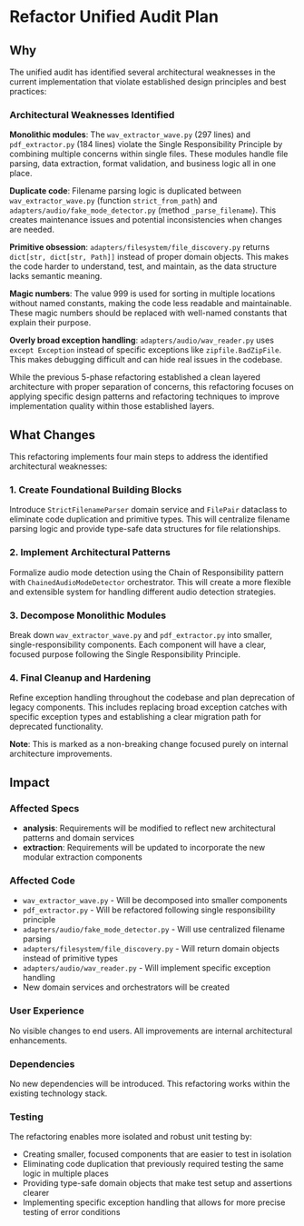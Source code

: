 # Refactor Unified Audit Plan

## Why

The unified audit has identified several architectural weaknesses in the current implementation that violate established design principles and best practices:

### Architectural Weaknesses Identified

**Monolithic modules**: The `wav_extractor_wave.py` (297 lines) and `pdf_extractor.py` (184 lines) violate the Single Responsibility Principle by combining multiple concerns within single files. These modules handle file parsing, data extraction, format validation, and business logic all in one place.

**Duplicate code**: Filename parsing logic is duplicated between `wav_extractor_wave.py` (function `strict_from_path`) and `adapters/audio/fake_mode_detector.py` (method `_parse_filename`). This creates maintenance issues and potential inconsistencies when changes are needed.

**Primitive obsession**: `adapters/filesystem/file_discovery.py` returns `dict[str, dict[str, Path]]` instead of proper domain objects. This makes the code harder to understand, test, and maintain, as the data structure lacks semantic meaning.

**Magic numbers**: The value 999 is used for sorting in multiple locations without named constants, making the code less readable and maintainable. These magic numbers should be replaced with well-named constants that explain their purpose.

**Overly broad exception handling**: `adapters/audio/wav_reader.py` uses `except Exception` instead of specific exceptions like `zipfile.BadZipFile`. This makes debugging difficult and can hide real issues in the codebase.

While the previous 5-phase refactoring established a clean layered architecture with proper separation of concerns, this refactoring focuses on applying specific design patterns and refactoring techniques to improve implementation quality within those established layers.

## What Changes

This refactoring implements four main steps to address the identified architectural weaknesses:

### 1. Create Foundational Building Blocks
Introduce `StrictFilenameParser` domain service and `FilePair` dataclass to eliminate code duplication and primitive types. This will centralize filename parsing logic and provide type-safe data structures for file relationships.

### 2. Implement Architectural Patterns
Formalize audio mode detection using the Chain of Responsibility pattern with `ChainedAudioModeDetector` orchestrator. This will create a more flexible and extensible system for handling different audio detection strategies.

### 3. Decompose Monolithic Modules
Break down `wav_extractor_wave.py` and `pdf_extractor.py` into smaller, single-responsibility components. Each component will have a clear, focused purpose following the Single Responsibility Principle.

### 4. Final Cleanup and Hardening
Refine exception handling throughout the codebase and plan deprecation of legacy components. This includes replacing broad exception catches with specific exception types and establishing a clear migration path for deprecated functionality.

**Note**: This is marked as a non-breaking change focused purely on internal architecture improvements.

## Impact

### Affected Specs
- **analysis**: Requirements will be modified to reflect new architectural patterns and domain services
- **extraction**: Requirements will be updated to incorporate the new modular extraction components

### Affected Code
- `wav_extractor_wave.py` - Will be decomposed into smaller components
- `pdf_extractor.py` - Will be refactored following single responsibility principle
- `adapters/audio/fake_mode_detector.py` - Will use centralized filename parsing
- `adapters/filesystem/file_discovery.py` - Will return domain objects instead of primitive types
- `adapters/audio/wav_reader.py` - Will implement specific exception handling
- New domain services and orchestrators will be created

### User Experience
No visible changes to end users. All improvements are internal architectural enhancements.

### Dependencies
No new dependencies will be introduced. This refactoring works within the existing technology stack.

### Testing
The refactoring enables more isolated and robust unit testing by:
- Creating smaller, focused components that are easier to test in isolation
- Eliminating code duplication that previously required testing the same logic in multiple places
- Providing type-safe domain objects that make test setup and assertions clearer
- Implementing specific exception handling that allows for more precise testing of error conditions